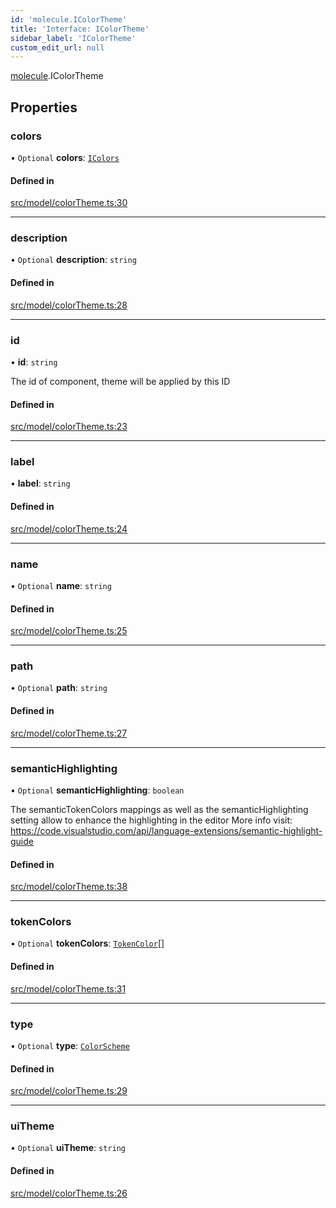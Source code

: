 ```yaml
---
id: 'molecule.IColorTheme'
title: 'Interface: IColorTheme'
sidebar_label: 'IColorTheme'
custom_edit_url: null
---
```


[molecule](../namespaces/molecule).IColorTheme

## Properties

### colors

• `Optional` **colors**: [`IColors`](molecule.IColors)

#### Defined in

[src/model/colorTheme.ts:30](https://github.com/DTStack/molecule/blob/3c64296/src/model/colorTheme.ts#L30)

---

### description

• `Optional` **description**: `string`

#### Defined in

[src/model/colorTheme.ts:28](https://github.com/DTStack/molecule/blob/3c64296/src/model/colorTheme.ts#L28)

---

### id

• **id**: `string`

The id of component, theme will be applied by this ID

#### Defined in

[src/model/colorTheme.ts:23](https://github.com/DTStack/molecule/blob/3c64296/src/model/colorTheme.ts#L23)

---

### label

• **label**: `string`

#### Defined in

[src/model/colorTheme.ts:24](https://github.com/DTStack/molecule/blob/3c64296/src/model/colorTheme.ts#L24)

---

### name

• `Optional` **name**: `string`

#### Defined in

[src/model/colorTheme.ts:25](https://github.com/DTStack/molecule/blob/3c64296/src/model/colorTheme.ts#L25)

---

### path

• `Optional` **path**: `string`

#### Defined in

[src/model/colorTheme.ts:27](https://github.com/DTStack/molecule/blob/3c64296/src/model/colorTheme.ts#L27)

---

### semanticHighlighting

• `Optional` **semanticHighlighting**: `boolean`

The semanticTokenColors mappings as well as
the semanticHighlighting setting
allow to enhance the highlighting in the editor
More info visit: https://code.visualstudio.com/api/language-extensions/semantic-highlight-guide

#### Defined in

[src/model/colorTheme.ts:38](https://github.com/DTStack/molecule/blob/3c64296/src/model/colorTheme.ts#L38)

---

### tokenColors

• `Optional` **tokenColors**: [`TokenColor`](molecule.TokenColor)[]

#### Defined in

[src/model/colorTheme.ts:31](https://github.com/DTStack/molecule/blob/3c64296/src/model/colorTheme.ts#L31)

---

### type

• `Optional` **type**: [`ColorScheme`](../enums/molecule.ColorScheme)

#### Defined in

[src/model/colorTheme.ts:29](https://github.com/DTStack/molecule/blob/3c64296/src/model/colorTheme.ts#L29)

---

### uiTheme

• `Optional` **uiTheme**: `string`

#### Defined in

[src/model/colorTheme.ts:26](https://github.com/DTStack/molecule/blob/3c64296/src/model/colorTheme.ts#L26)
